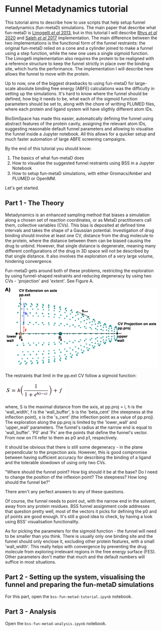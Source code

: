 # Funnel Metadynamics tutorial

This tutorial aims to describe how to use scripts that help setup funnel metadynamics (fun-metaD) simulations. The main paper that describe what fun-metaD is [Limogelli *et al* 2013](https://www.pnas.org/content/110/16/6358), but in this tutorial I will describe  [Rhys *et al* 2020](https://www.ncbi.nlm.nih.gov/pmc/articles/PMC7467642/) and [Saleh *et al* 2017](https://pubs.acs.org/doi/10.1021/acs.jcim.6b00772) implementation. The main difference between the two implementations is the functional form of the funnel restraints: the original fun-metaD relied on a cone and a cylinder joined to make a funnel using a step function, while the new one uses a single sigmoid function. The Limogelli implementation also requires the protein to be realigned with a reference structure to keep the funnel strictly in place over the binding site, which hurts the performance. The implementation I will describe here allows the funnel to move with the protein.

Up to now, one of the biggest drawbacks to using fun-metaD for large-scale absolute binding free energy (ABFE) calculations was the difficulty in setting up the simulations. It's hard to know where the funnel should be defined, how big it needs to be, what each of the sigmoid function parameters should be set to, along with the chore of writting PLUMED files, where each protein and ligand system will have sligthly different atom IDs.

BioSimSpace has made this easier, automatically defining the funnel using abstract features of the protein cavity, assigning the relevant atom IDs, suggesting reasonable default funnel parameters and allowing to visualise the funnel inside a Jupyter notebook. All this allows for a quicker setup and much faster automation of large ABFE screening campaigns.

By the end of this tutorial you should know:
1. The basics of what fun-metaD does
2. How to visualise the suggested funnel restraints using BSS in a Jupyter Notebook
3. How to setup fun-metaD simulations, with either Gromacs/Amber and PLUMED or OpenMM.

Let's get started.

## Part 1 - The Theory

Metadynamics is an enhanced sampling method that biases a simulation along a chosen set of reaction coordinates, or as MetaD practitioners call them, collective variables (CVs). This bias is deposited at defined time intervals and takes the shape of a Gaussian potential. Investigation of drug binding should involve at least one CV, distance from the drug molecule to the protein, where the distance between them can be biased causing the drug to unbind. However, that single distance is degenerate, meaning many different configurations of the drug in 3D space will not be described by that single distance. It also involves the exploration of a very large volume, hindering convergence. 

Fun-metaD gets around both of these problems, restricting the exploration by using funnel-shaped restraints and reducing degeneracy by using two CVs - 'projection' and 'extent'. See Figure A.

![Figure1](figures/figure1.jpeg)

The restraints that limit in the pp.ext CV follow a sigmoid function:

![Figure1](figures/figure2.png)

where, S is the maximal distance from the axis, at pp.proj = i, h is the 'wall_width', f is the 'wall_buffer', b is the 'beta_cent' (the steepness at the inflection point), x is the 's_cent' (the inflection point as a value of pp.proj). The exploration along the pp.proj is limited by the 'lower_wall' and 'upper_wall' parameters. The funnel's radius at the narrow end is equal to 'wall_buffer'. 'P0' and 'Px' are the points that define the funnel's vector. From now on I'll refer to them as p0 and p1, respectively.

It should be obvious that there is still some degeneracy - in the plane perpendicular to the projection axis. However, this is good compromise between having sufficient accuracy for describing the binding of a ligand and the tolerable slowdown of using only two CVs.

"Where should the funnel point? How big should it be at the base? Do I need to change the position of the inflexion point? The steepness? How long should the funnel be?"

There aren't any perfect answers to any of these questions. 

Of course, the funnel needs to point out, with the narrow end in the solvent, away from any protein residues. BSS funnel assignment code addresses that question pretty well, most of the vectors it picks for defining the p0 and p1 points are good enough. It's still a good idea to check, by having a look using BSS' visualisation functionality.

As for picking the parameters for the sigmoid function - the funnel will need to be smaller than you think. There is usually only one binding site and the funnel should only enclose it, excluding other protein features, with a small 'wall_width'. This really helps with convergence by preventing the drug molecule from exploring irrelevant regions in the free energy surface (FES). Other parameters don't matter that much and the default numbers will suffice in most situations. 

## Part 2 - Setting up the system, visualising the funnel and preparing the fun-metaD simulations

For this part, open the `bss-fun-metad-tutorial.ipynb` notebook.

## Part 3 - Analysis

Open the `bss-fun-metad-analysis.ipynb` notebook.
